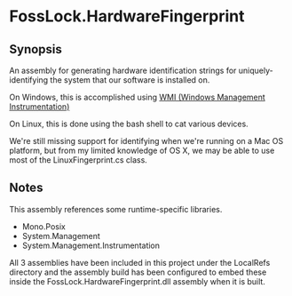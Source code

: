 ﻿# FossLock.HardwareFingerprint

## Synopsis

An assembly for generating hardware identification strings 
for uniquely-identifying the system that our software is installed on.

On Windows, this is accomplished using [WMI (Windows Management Instrumentation)
](http://technet.microsoft.com/en-us/library/cc181125.aspx)

On Linux, this is done using the bash shell to cat various devices.

We're still missing support for identifying when we're running on a Mac OS 
platform, but from my limited knowledge of OS X, we may be able to use most
of the LinuxFingerprint.cs class.

## Notes

This assembly references some runtime-specific libraries.

- Mono.Posix
- System.Management
- System.Management.Instrumentation

All 3 assemblies have been included in this project under the LocalRefs
directory and the assembly build has been configured to embed these
inside the FossLock.HardwareFingerprint.dll assembly when it is built.